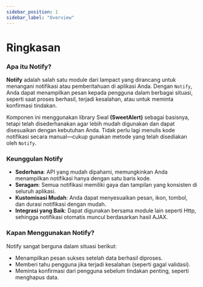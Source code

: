 ```yaml
---
sidebar_position: 1
sidebar_label: "Overview"
---
```


# Ringkasan

### Apa itu Notify?

**Notify** adalah salah satu module dari Iampact yang dirancang untuk menangani notifikasi atau pemberitahuan di aplikasi Anda. Dengan `Notify`, Anda dapat menampilkan pesan kepada pengguna dalam berbagai situasi, seperti saat proses berhasil, terjadi kesalahan, atau untuk meminta konfirmasi tindakan.

Komponen ini menggunakan library Swal **(SweetAlert)** sebagai basisnya, tetapi telah disederhanakan agar lebih mudah digunakan dan dapat disesuaikan dengan kebutuhan Anda. Tidak perlu lagi menulis kode notifikasi secara manual—cukup gunakan metode yang telah disediakan oleh `Notify`.

### Keunggulan Notify

- **Sederhana**: API yang mudah dipahami, memungkinkan Anda menampilkan notifikasi hanya dengan satu baris kode.
- **Seragam**: Semua notifikasi memiliki gaya dan tampilan yang konsisten di seluruh aplikasi.
- **Kustomisasi Mudah**: Anda dapat menyesuaikan pesan, ikon, tombol, dan durasi notifikasi dengan mudah.
- **Integrasi yang Baik**: Dapat digunakan bersama module lain seperti Http, sehingga notifikasi otomatis muncul berdasarkan hasil AJAX.

### Kapan Menggunakan Notify?

Notify sangat berguna dalam situasi berikut:

- Menampilkan pesan sukses setelah data berhasil diproses.
- Memberi tahu pengguna jika terjadi kesalahan (seperti gagal validasi).
- Meminta konfirmasi dari pengguna sebelum tindakan penting, seperti menghapus data.
